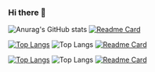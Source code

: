 ### Hi there 👋
![Anurag's GitHub stats](https://github-readme-stats.vercel.app/api?username=kwaksh2319&show_icons=false&theme=transparent)
[![Readme Card](https://github-readme-stats.vercel.app/api/pin/?username=kwaksh2319&repo=WebDemoBackEnd)]([https://github.com/kwaksh2319/WebDemoBackEnd])

[![Top Langs](https://github-readme-stats.vercel.app/api/top-langs/?username=kwaksh2319&layout=donut-vertical)](https://github.com/kwaksh2319/WebDemoBackEnd)
![Top Langs](https://github-readme-stats.vercel.app/api/top-langs/?username=kwaksh2319&hide=javascript,html)
[![Readme Card](https://github-readme-stats.vercel.app/api/pin/?username=kwaksh2319&repo=WebDemoBackEnd)]([https://github.com/kwaksh2319/WebDemoBackEnd])


[![Top Langs](https://github-readme-stats.vercel.app/api/top-langs/?username=kwaksh2319&layout=donut-vertical)](https://github.com/kwaksh2319/WebDemo)
![Top Langs](https://github-readme-stats.vercel.app/api/top-langs/?username=kwaksh2319&hide=javascript,html)
[![Readme Card](https://github-readme-stats.vercel.app/api/pin/?username=kwaksh2319&repo=WebDemo)]([https://github.com/kwaksh2319/WebDemo])

<!--
**kwaksh2319/kwaksh2319** is a ✨ _special_ ✨ repository because its `README.md` (this file) appears on your GitHub profile.

Here are some ideas to get you started:

- 🔭 I’m currently working on ...
- 🌱 I’m currently learning ...
- 👯 I’m looking to collaborate on ...
- 🤔 I’m looking for help with ...
- 💬 Ask me about ...
- 📫 How to reach me: ...
- 😄 Pronouns: ...
- ⚡ Fun fact: ...
-->
